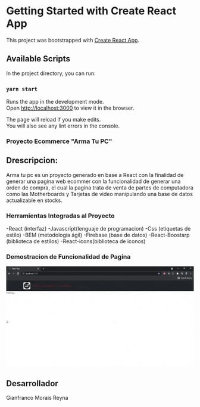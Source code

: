 # Getting Started with Create React App

This project was bootstrapped with [Create React App](https://github.com/facebook/create-react-app).

## Available Scripts

In the project directory, you can run:

### `yarn start`

Runs the app in the development mode.\
Open [http://localhost:3000](http://localhost:3000) to view it in the browser.

The page will reload if you make edits.\
You will also see any lint errors in the console.

### Proyecto Ecommerce "Arma Tu PC"

## Drescripcion:
Arma tu pc es un proyecto generado en base a React con la finalidad de generar una pagina web ecommer con la funcionalidad de generar una orden de compra, el cual la pagina trata de venta de partes de computadora como las Motherboards y Tarjetas de video manipulando una base de datos actualizable en stocks.

### Herramientas Integradas al Proyecto
-React (interfaz)
-Javascript(lenguaje de programacion)
-Css (etiquetas de estilo)
-BEM (metodología ágil)
-Firebase (base de datos)
-React-Boostarp (biblioteca de estilos)
-React-icons(biblioteca de iconos)

### Demostracion de Funcionalidad de Pagina
![](./src/gif/funcionalidad-de-pagina.gif)

## Desarrollador
Gianfranco Morais Reyna